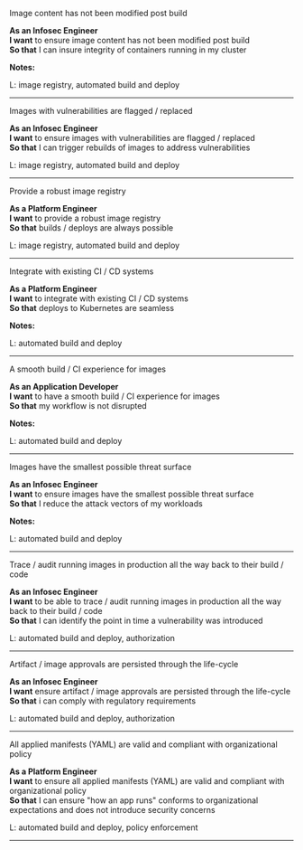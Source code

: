 Image content has not been modified post build 

**As an Infosec Engineer**  
**I want** to ensure image content has not been modified post build   
**So that** I can insure integrity of containers running in my cluster


**Notes:**

L: image registry, automated build and deploy

---

Images with vulnerabilities are flagged / replaced 

**As an Infosec Engineer**  
**I want** to ensure images with vulnerabilities are flagged / replaced   
**So that** I can trigger rebuilds of images to address vulnerabilities 


L: image registry, automated build and deploy

---

Provide a robust image registry 

**As a Platform Engineer**  
**I want** to provide a robust image registry   
**So that** builds / deploys are always possible


L: image registry, automated build and deploy

---

Integrate with existing CI / CD systems 

**As a Platform Engineer**  
**I want** to integrate with existing CI / CD systems   
**So that** deploys to Kubernetes are seamless


**Notes:**

L: automated build and deploy

---

A smooth build / CI experience for images 

**As an Application Developer**  
**I want** to have a smooth build / CI experience for images   
**So that** my workflow is not disrupted


**Notes:**

L: automated build and deploy

---

Images have the smallest possible threat surface 

**As an Infosec Engineer**  
**I want** to ensure images have the smallest possible threat surface  
**So that** I reduce the attack vectors of my workloads


**Notes:**

L: automated build and deploy

---

Trace / audit running images in production all the way back to their build / code 

**As an Infosec Engineer**  
**I want** to be able to trace / audit running images in production all the way back to their build / code   
**So that** I can identify the point in time a vulnerability was introduced

L: automated build and deploy, authorization

---

Artifact / image approvals are persisted through the life-cycle 

**As an Infosec Engineer**  
**I want** ensure artifact / image approvals are persisted through the life-cycle  
**So that** i can comply with regulatory requirements

L: automated build and deploy, authorization

---

All applied manifests (YAML) are valid and compliant with organizational policy 

**As a Platform Engineer**  
**I want** to ensure all applied manifests (YAML) are valid and compliant with organizational policy  
**So that** I can ensure "how an app runs" conforms to organizational expectations and does not introduce security concerns


L: automated build and deploy, policy enforcement 

---

